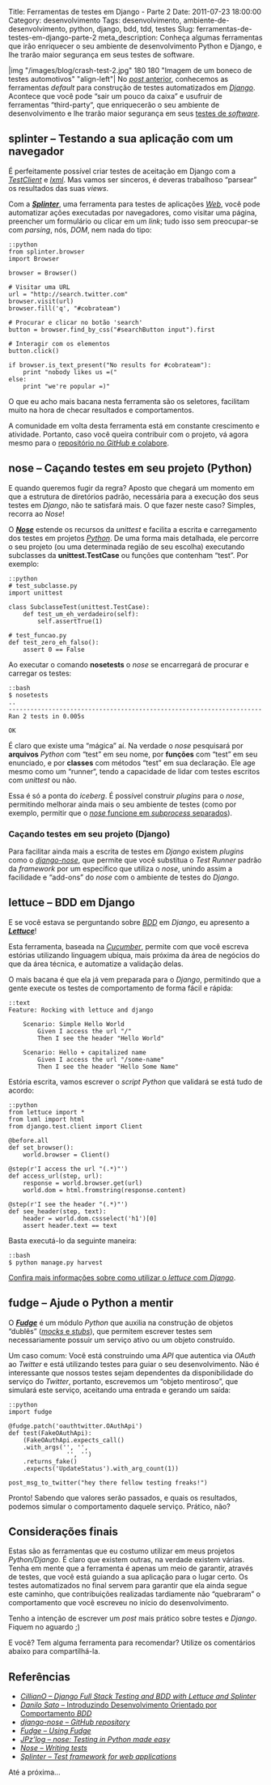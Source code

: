 Title: Ferramentas de testes em Django - Parte 2
Date: 2011-07-23 18:00:00
Category: desenvolvimento
Tags: desenvolvimento, ambiente-de-desenvolvimento, python, django, bdd, tdd, testes
Slug: ferramentas-de-testes-em-django-parte-2
meta_description: Conheça algumas ferramentas que irão enriquecer o seu ambiente de desenvolvimento Python e Django, e lhe trarão maior segurança em seus testes de software.


|img "/images/blog/crash-test-2.jpg" 180 180 "Imagem de um boneco de testes automotivos" "align-left"|
No [*post* anterior][],
conhecemos as ferramentas *default* para construção de testes
automatizados em [*Django*][]. Acontece que você pode “sair um pouco da
caixa” e usufruir de ferramentas “third-party“, que enriquecerão o seu
ambiente de desenvolvimento e lhe trarão maior segurança em seus [testes
de *software*][].

<!-- PELICAN_END_SUMMARY -->


splinter – Testando a sua aplicação com um navegador
----------------------------------------------------

É perfeitamente possível criar testes de aceitação em Django com a
[*TestClient*][] e [*lxml*][]. Mas vamos ser sinceros, é deveras
trabalhoso “parsear” os resultados das suas *views*.

Com a [***Splinter***][], uma ferramenta para testes de aplicações
[*Web*][], você pode automatizar ações executadas por navegadores, como
visitar uma página, preencher um formulário ou clicar em um *link*; tudo
isso sem preocupar-se com *parsing*, nós, *DOM*, nem nada do tipo:

    ::python
    from splinter.browser
	import Browser

	browser = Browser()
	
	# Visitar uma URL
	url = "http://search.twitter.com"
	browser.visit(url)
	browser.fill('q', "#cobrateam")
	
	# Procurar e clicar no botão 'search'
	button = browser.find_by_css("#searchButton input").first
	
	# Interagir com os elementos
	button.click()
	
	if browser.is_text_present("No results for #cobrateam"):
		print "nobody likes us =("
	else:
		print "we're popular =)"


O que eu acho mais bacana nesta ferramenta são os seletores, facilitam
muito na hora de checar resultados e comportamentos.

A comunidade em volta desta ferramenta está em constante crescimento e
atividade. Portanto, caso você queira contribuir com o projeto, vá agora
mesmo para o [repositório no *GitHub* e colabore][].


nose – Caçando testes em seu projeto (Python)
---------------------------------------------

E quando queremos fugir da regra? Aposto que chegará um momento em que a
estrutura de diretórios padrão, necessária para a execução dos seus
testes em *Django*, não te satisfará mais. O que fazer neste caso?
Simples, recorra ao *Nose*!

O [***Nose***][] estende os recursos da *unittest* e facilita a escrita
e carregamento dos testes em projetos [*Python*][]. De uma forma mais
detalhada, ele percorre o seu projeto (ou uma determinada região de seu
escolha) executando subclasses da **unittest.TestCase** ou funções que
contenham “test”. Por exemplo:

    ::python
    # test_subclasse.py
	import unittest
	
	class SubclasseTest(unittest.TestCase):
		def test_um_eh_verdadeiro(self):
			self.assertTrue(1)
	
	# test_funcao.py
	def test_zero_eh_falso():
		assert 0 == False


Ao executar o comando **nosetests** o *nose* se encarregará de procurar
e carregar os testes:

    ::bash
    $ nosetests
    ..
    ----------------------------------------------------------------------
    Ran 2 tests in 0.005s

    OK


É claro que existe uma “mágica” aí. Na verdade o *nose* pesquisará por
**arquivos** *Python* com “test” em seu nome, por **funções** com “test”
em seu enunciado, e por **classes** com métodos “test” em sua
declaração. Ele age mesmo como um “runner“, tendo a capacidade de lidar
com testes escritos com *unittest* ou não.

Essa é só a ponta do *iceberg*. É possível construir *plugins* para o
*nose*, permitindo melhorar ainda mais o seu ambiente de testes (como
por exemplo, permitir que o [*nose* funcione em *subprocess*
separados][]).


### Caçando testes em seu projeto (Django)

Para facilitar ainda mais a escrita de testes em *Django* existem
*plugins* como o [*django-nose*][], que permite que você substitua o
*Test Runner* padrão da *framework* por um específico que utiliza o
*nose*, unindo assim a facilidade e “add-ons” do *nose* com o ambiente
de testes do *Django*.


lettuce – BDD em Django
-------------------------------------------------

E se você estava se perguntando sobre [*BDD*][] em *Django*, eu
apresento a [***Lettuce***][]!

Esta ferramenta, baseada na [*Cucumber*][], permite com que você escreva
estórias utilizando linguagem ubíqua, mais próxima da área de negócios
do que da área técnica, e automatize a validação delas.

O mais bacana é que ela já vem preparada para o *Django*, permitindo que
a gente execute os testes de comportamento de forma fácil e rápida:

    ::text
    Feature: Rocking with lettuce and django
	
		Scenario: Simple Hello World
			Given I access the url "/"
			Then I see the header "Hello World"
		
		Scenario: Hello + capitalized name
			Given I access the url "/some-name"
			Then I see the header "Hello Some Name"


Estória escrita, vamos escrever o *script* *Python* que validará se está
tudo de acordo:

    ::python
    from lettuce import *
	from lxml import html
	from django.test.client import Client
	
	@before.all
	def set_browser():
		world.browser = Client()
	
	@step(r'I access the url "(.*)"')
	def access_url(step, url):
		response = world.browser.get(url)
		world.dom = html.fromstring(response.content)
	
	@step(r'I see the header "(.*)"')
	def see_header(step, text):
		header = world.dom.cssselect('h1')[0]
		assert header.text == text


Basta executá-lo da seguinte maneira:

    ::bash
    $ python manage.py harvest

[Confira mais informações sobre como utilizar o *lettuce* com *Django*][].


fudge – Ajude o Python a mentir
-------------------------------

O [***Fudge***][] é um módulo *Python* que auxilia na construção de
objetos “dublês” ([*mocks* e *stubs*][]), que permitem escrever testes
sem necessariamente possuir um serviço ativo ou um objeto construído.

Um caso comum: Você está construindo uma *API* que autentica via *OAuth*
ao *Twitter* e está utilizando testes para guiar o seu desenvolvimento.
Não é interessante que nossos testes sejam dependentes da
disponibilidade do serviço do *Twitter*, portanto, escrevemos um “objeto
mentiroso”, que simulará este serviço, aceitando uma entrada e gerando
um saída:

    ::python
    import fudge
	
	@fudge.patch('oauthtwitter.OAuthApi')
	def test(FakeOAuthApi):
		(FakeOAuthApi.expects_call()
		.with_args('', '',
					'', '')
		.returns_fake()
		.expects('UpdateStatus').with_arg_count(1))
	
	post_msg_to_twitter("hey there fellow testing freaks!")


Pronto! Sabendo que valores serão passados, e quais os resultados,
podemos simular o comportamento daquele serviço. Prático, não?


Considerações finais
--------------------

Estas são as ferramentas que eu costumo utilizar em meus projetos
*Python/Django*. É claro que existem outras, na verdade existem várias.
Tenha em mente que a ferramenta é apenas um meio de garantir, através de
testes, que você está guiando a sua aplicação para o lugar certo. Os
testes automatizados no final servem para garantir que ela ainda segue
este caminho, que contribuições realizadas tardiamente não “quebraram” o
comportamento que você escreveu no início do desenvolvimento.

Tenho a intenção de escrever um *post* mais prático sobre testes e
*Django*. Fiquem no aguardo ;)

E você? Tem alguma ferramenta para recomendar? Utilize os comentários
abaixo para compartilhá-la.


Referências
-----------

* [*CillianO – Django Full Stack Testing and BDD with Lettuce and Splinter*][]
* [*Danilo Sato* – Introduzindo Desenvolvimento Orientado por Comportamento *BDD*][]
* [*django-nose – GitHub repository*][]
* [*Fudge – Using Fudge*][]
* [*JPz’log – nose: Testing in Python made easy*][]
* [*Nose – Writing tests*][]
* [*Splinter – Test framework for web applications*][]

Até a próxima…


  [*post* anterior]: {filename}ferramentas-de-testes-em-django-parte-1.md
    "Ferramentas de testes em Django - Parte 1"
  [*Django*]: {tag}django
    "Leia mais sobre Django"
  [testes de *software*]: {tag}testes
    "Leia mais sobre testes"
  [*TestClient*]: https://docs.djangoproject.com/en/dev/topics/testing/#module-django.test.client
    "Testando aplicações web com test client em Django"
  [*lxml*]: http://lxml.de/ "Faça parser XML e HTML com lxml"
  [***Splinter***]: http://splinter.cobrateam.info/
    "Visite a documentação oficial da Splinter"
  [*Web*]: {tag}web "Leia mais sobre Web"
  [repositório no *GitHub* e colabore]: https://github.com/cobrateam/splinter
    "Repositório da Splinter no GitHub"
  [***Nose***]: http://somethingaboutorange.com/mrl/projects/nose/1.0.0/
    "Nose - is nicer testing for Python"
  [*Python*]: {tag}python
    "Leia mais sobre Python"
  [*nose* funcione em *subprocess* separados]: http://pypi.python.org/pypi/nosepipe/
    "Conheça o nosepipe"
  [*django-nose*]: http://pypi.python.org/pypi/django-nose
    "Utilize o nose em seus projetos Django"
  [*BDD*]: {tag}bdd "Leia mais sobre BDD"
  [***Lettuce***]: http://lettuce.it/intro/overview.html#intro-overview
    "Saiba mais sobre a lettuce"
  [*Cucumber*]: http://cukes.info/ "Cucumber - Making BDD fun"
  [Confira mais informações sobre como utilizar o *lettuce* com *Django*]: http://lettuce.it/recipes/django-lxml.html#recipes-django-lxml
    "Django + Lettuce, uma dupla interessante!"
  [***Fudge***]: http://farmdev.com/projects/fudge/
    "Fudge, criando objetos mentirosos"
  [*mocks* e *stubs*]: http://www.infoq.com/br/articles/mocks-Arent-Stubs
    "Mocks não são Stubs"
  [*CillianO – Django Full Stack Testing and BDD with Lettuce and Splinter*]: http://cilliano.com/blog/2011/02/07/django-bdd-with-lettuce-and-splinter/
    "Leia sobre Django, BDD, Lettuce e Splinter"
  [*Danilo Sato* – Introduzindo Desenvolvimento Orientado por Comportamento *BDD*]: http://www.dtsato.com/blog/work/introduzindo_desenvolvimento_orientado_comportamento_bdd/
    "Não sabe o que é BDD? Conheça neste artigo de Danilo Sato"
  [*django-nose – GitHub repository*]: https://github.com/jbalogh/django-nose
    "Visite o repositório do django-nose no GitHub"
  [*Fudge – Using Fudge*]: http://farmdev.com/projects/fudge/using-fudge.html#fudging-a-web-service
    "Documentação oficial do Fudge"
  [*JPz’log – nose: Testing in Python made easy*]: http://jpz-log.info/archives/2010/06/08/nose-testing-in-python-made-easy/
    "Testes em Python passam a ser mais fáceis com nose"
  [*Nose – Writing tests*]: http://somethingaboutorange.com/mrl/projects/nose/1.0.0/writing_tests.html
    "Aprenda a escrever testes Python com o Nose"
  [*Splinter – Test framework for web applications*]: http://splinter.cobrateam.info/
    "Conheça o projeto Splinter, e envolva-se"
